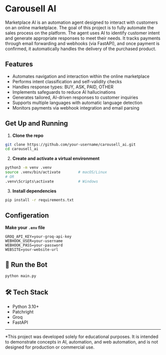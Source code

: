 # Carousell AI

Marketplace AI is an automation agent designed to interact with customers on an online marketplace. The goal of this project is to fully automate the sales process on the platform. The agent uses AI to identify customer intent and generate appropriate responses to meet their needs. It tracks payments through email forwarding and webhooks (via FastAPI), and once payment is confirmed, it automatically handles the delivery of the purchased product.

## Features

- Automates navigation and interaction within the online marketplace
- Performs intent classification and self-validity checks
- Handles response types: BUY, ASK, PAID, OTHER
- Implements safeguards to reduce AI hallucinations
- Generates tailored, AI-driven responses to customer inquiries
- Supports multiple languages with automatic language detection
- Monitors payments via webhook integration and email parsing

## Get Up and Running

1. **Clone the repo**

```bash
git clone https://github.com/your-username/carousell_ai.git
cd carousell_ai
```

2. **Create and activate a virtual environment**

```bash
python3 -m venv .venv
source .venv/bin/activate        # macOS/Linux
# OR
.venv\Scripts\activate           # Windows
```

3. **Install dependencies**

```bash
pip install -r requirements.txt
```

## Configeration
**Make your `.env` file**

```env
GROQ_API_KEY=your-groq-api-key
WEBHOOK_USER=your-username
WEBHOOK_PASS=your-password
WEBSITE=your-website-url
```

## 🧪 Run the Bot

```bash
python main.py
```

## 🛠️ Tech Stack

- Python 3.10+
- Patchright
-	Groq
-	FastAPI

---

*This project was developed solely for educational purposes. It is intended to demonstrate concepts in AI, automation, and web automation, and is not designed for production or commercial use.
